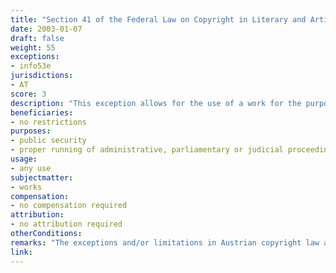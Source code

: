 ```yaml
---
title: "Section 41 of the Federal Law on Copyright in Literary and Artistic Works and Related Rights"
date: 2003-01-07
draft: false
weight: 55
exceptions:
- info53e
jurisdictions:
- AT
score: 3
description: "This exception allows for the use of a work for the purposes of public security or to ensure the proper running of administrative, parliamentary or judicial proceedings." 
beneficiaries:
- no restrictions
purposes: 
- public security 
- proper running of administrative, parliamentary or judicial proceedings
usage:
- any use
subjectmatter:
- works
compensation:
- no compensation required
attribution: 
- no attribution required
otherConditions: 
remarks: "The exceptions and/or limitations in Austrian copyright law are formulated as 'free uses" of works and other subject matter. The exception applies to photographs (§68(7)), performances (§71(1)), phonograms (§76(4)), broadcasts (§76a(3)) and databases (§76d(5)).<br /><br />Although there is no restriction to beneficiaries, the EU Court of Justice has interpreted the InfoSoc provision as meaning that free use may be exercised solely by a competent public authority and, in certain cases, by a third party only in coordination with competent national authorities (Painer, Case C-145/10)."
link: 
---
```

